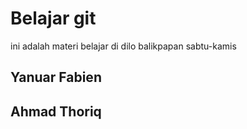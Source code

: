 # Belajar git
ini adalah materi belajar di dilo balikpapan
sabtu-kamis
## Yanuar Fabien
## Ahmad Thoriq